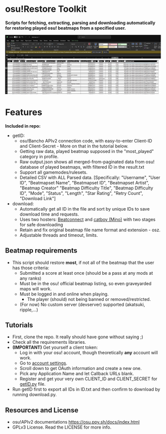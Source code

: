 # osu!Restore Toolkit

**Scripts for fetching, extracting, parsing and downloading automatically for restoring played osu! beatmaps from a specified user.**

![CSV Support](https://raw.githubusercontent.com/ad1107/osu-restore-toolkit/refs/heads/main/demo.jpg)

# Features
**Included in repo:**
- getID: 
	- osu!Bancho APIv2 connection code, with easy-to-enter Client-ID and Client-Secret - More on that in the tutorial below.
	- Getting raw data, played beatmap supposed in the "most_played" category in profile.
	- Raw output.json shows all merged-from-paginated data from osu! database of played beatmaps, with filtered ID in the result.txt
	- Support all gamemodes/rulesets.
	- Detailed CSV with ALL Parsed data.
	[Specifically: "Username", "User ID", "Beatmapset Name", "Beatmapset ID", "Beatmapset Artist", "Beatmap Creator" "Beatmap Difficulty Title", "Beatmap Difficulty ID", "Mode", "Status", "Length", "Star Rating", "Retry Count", "Download Link"]
- download:
	- Automatically get all ID in the file and sort by unique IDs to save download time and requests.
	- Uses two hosters: [Beatconnect](https://beatconnect.io/) and [catboy (Mino)](https://catboy.best/) with two stages for safe downloading
	- Retain and fix original beatmap file name format and extension - osz.
	- Adjustable threads and timeout, limits.
## Beatmap requirements
- This script should restore **most**, if not all of the beatmap that the user has those criteria:
	- Submitted a score at least once (should be a pass at any mods at any ranks)
	- Must be in the osu! official beatmap listing, so even graveyarded maps will work.
	- Must be logged in and online when playing.
    	- The player (should) not being banned or removed/restricted.
	- (For now) No custom server (devserver) supported (akatsuki, ripple,...)

## Tutorials

- First, clone the repo. It really should have gone without saying ;)
- Check all the requirements libraries.
- **(IMPORTANT)** Get yourself a client token:
	-	Log in with your osu! account, though theoretically **any** account will work.
	-	Go to [account settings](https://osu.ppy.sh/home/account/edit).
	-	Scroll down to get OAuth information and create a new one.
	-	Pick any Application Name and let Callback URLs blank.
	-	Register and get your very own CLIENT_ID and CLIENT_SECRET for [getID.py](https://github.com/ad1107/osu-restore-toolkit/blob/main/getID.py) file.
- Run getID first to export all IDs in ID.txt and then confirm to download by running download.py.

## Resources and License
- osu!APIv2 documentations https://osu.ppy.sh/docs/index.html
- GPLv3 License. Read the LICENSE for more info.
